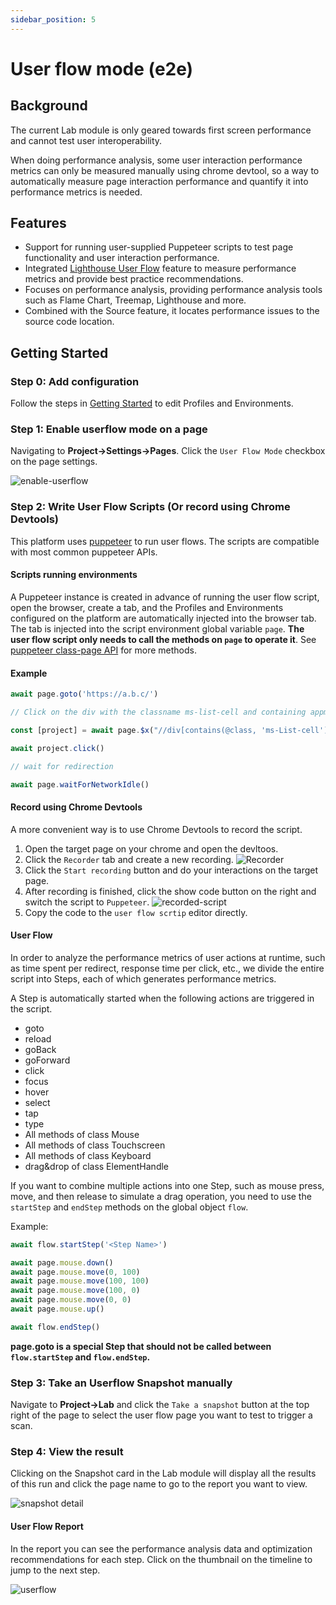 ```yaml
---
sidebar_position: 5
---
```


# User flow mode (e2e)

## Background

The current Lab module is only geared towards first screen performance and cannot test user interoperability.

When doing performance analysis, some user interaction performance metrics can only be measured manually using chrome devtool, so a way to automatically measure page interaction performance and quantify it into performance metrics is needed.

## Features

- Support for running user-supplied Puppeteer scripts to test page functionality and user interaction performance.
- Integrated [Lighthouse User Flow](https://web.dev/lighthouse-user-flows/) feature to measure performance metrics and provide best practice recommendations.
- Focuses on performance analysis, providing performance analysis tools such as Flame Chart, Treemap, Lighthouse and more.
- Combined with the Source feature, it locates performance issues to the source code location.

## Getting Started

### Step 0: Add configuration

Follow the steps in [Getting Started](./get-started) to edit Profiles and Environments.

### Step 1: Enable userflow mode on a page

Navigating to **Project→Settings→Pages**.
Click the `User Flow Mode` checkbox on the page settings.

![enable-userflow](/settings/enable-userflow.png)

### Step 2: Write User Flow Scripts (Or record using Chrome Devtools)

This platform uses [puppeteer](https://github.com/puppeteer/puppeteer) to run user flows. The scripts are compatible with most common puppeteer APIs.

#### Scripts running environments

A Puppeteer instance is created in advance of running the user flow script, open the browser, create a tab, and the Profiles and Environments configured on the platform are automatically injected into the browser tab. The tab is injected into the script environment global variable `page`. **The user flow script only needs to call the methods on `page` to operate it**. See [puppeteer class-page API](https://pptr.dev/api/puppeteer.page) for more methods.

#### Example

```javascript
await page.goto('https://a.b.c/')

// Click on the div with the classname ms-list-cell and containing appmonitor/main

const [project] = await page.$x("//div[contains(@class, 'ms-List-cell') and contains(., 'appmonitor/main')]")

await project.click()

// wait for redirection

await page.waitForNetworkIdle()
```

#### Record using Chrome Devtools

A more convenient way is to use Chrome Devtools to record the script.

1. Open the target page on your chrome and open the devltoos.
2. Click the `Recorder` tab and create a new recording.
   ![Recorder](/lab/chrome-recorder.png)
3. Click the `Start recording` button and do your interactions on the target page.
4. After recording is finished, click the show code button on the right and switch the script to `Puppeteer`.
   ![recorded-script](/lab/recorded-script.png)
5. Copy the code to the `user flow scrtip` editor directly.

#### User Flow

In order to analyze the performance metrics of user actions at runtime, such as time spent per redirect, response time per click, etc., we divide the entire script into Steps, each of which generates performance metrics.

A Step is automatically started when the following actions are triggered in the script.

- goto
- reload
- goBack
- goForward
- click
- focus
- hover
- select
- tap
- type
- All methods of class Mouse
- All methods of class Touchscreen
- All methods of class Keyboard
- drag&drop of class ElementHandle

If you want to combine multiple actions into one Step, such as mouse press, move, and then release to simulate a drag operation, you need to use the `startStep` and `endStep` methods on the global object `flow`.

Example:

```javascript
await flow.startStep('<Step Name>')

await page.mouse.down()
await page.mouse.move(0, 100)
await page.mouse.move(100, 100)
await page.mouse.move(100, 0)
await page.mouse.move(0, 0)
await page.mouse.up()

await flow.endStep()
```

**page.goto is a special Step that should not be called between `flow.startStep` and `flow.endStep`.**

### Step 3: Take an Userflow Snapshot manually

Navigate to **Project→Lab** and click the `Take a snapshot` button at the top right of the page to select the user flow page you want to test to trigger a scan.

### Step 4: View the result

Clicking on the Snapshot card in the Lab module will display all the results of this run and click the page name to go to the report you want to view.

![snapshot detail](/lab/e2e-take-snapshot-detail.png)

#### User Flow Report

In the report you can see the performance analysis data and optimization recommendations for each step. Click on the thumbnail on the timeline to jump to the next step.

![userflow](/lab/e2e-report-userflow.png)
